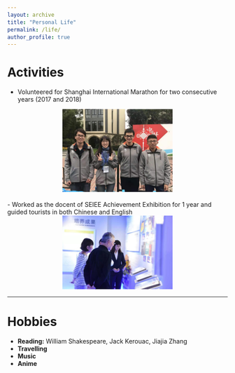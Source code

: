 ```yaml
---
layout: archive
title: "Personal Life"
permalink: /life/
author_profile: true
---
```


# Activities
- Volunteered for Shanghai International Marathon for two consecutive years (2017 and 2018)
<center>
<img src="https://raw.githubusercontent.com/Julia0524/Julia0524.github.io/master/images/volunteer1.jpg" width = "50%"/>
</center>
</br>
- Worked as the docent of SEIEE Achievement Exhibition for 1 year and guided tourists in both Chinese and English
<center>
<img src="https://raw.githubusercontent.com/Julia0524/Julia0524.github.io/master/images/docent1.jpg" width = "50%"/>
</center>

------

# Hobbies
- **Reading:** William Shakespeare, Jack Kerouac, Jiajia Zhang
- **Travelling**
- **Music**
- **Anime** 
